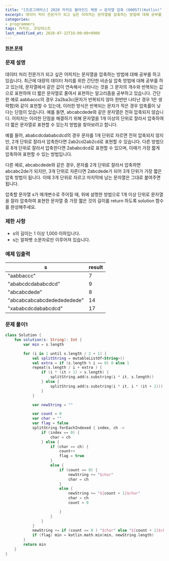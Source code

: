 ```yaml
---
title: "[프로그래머스] 2020 카카오 블라인드 채용 > 문자열 압축 (60057)(Kotlin)"
excerpt: 데이터 처리 전문가가 되고 싶은 어피치는 문자열을 압축하는 방법에 대해 공부를 하고 있습니다. 최근에 대량의 데이터 처리를 위한 간단한 비손실 압축 방법에 대해 공부를 하고 있는데, 문자열에서 같은 값이 연속해서 나타나는 것을 그 문자의 개수와 반복되는 값으로 표현하여 더 짧은 문자열로 줄여서 표현하는 알고리즘을 공부하고 있습니다.
categories:
- programmers
tags: 카카오, 코딩테스트
last_modified_at: 2020-07-22T16:00:00+0900
---
```


**[원본 문제](https://programmers.co.kr/learn/courses/30/lessons/60057)**

### 문제 설명

데이터 처리 전문가가 되고 싶은 어피치는 문자열을 압축하는 방법에 대해 공부를 하고 있습니다. 최근에 대량의 데이터 처리를 위한 간단한 비손실 압축 방법에 대해 공부를 하고 있는데, 문자열에서 같은 값이 연속해서 나타나는 것을 그 문자의 개수와 반복되는 값으로 표현하여 더 짧은 문자열로 줄여서 표현하는 알고리즘을 공부하고 있습니다.
간단한 예로 aabbaccc의 경우 2a2ba3c(문자가 반복되지 않아 한번만 나타난 경우 1은 생략함)와 같이 표현할 수 있는데, 이러한 방식은 반복되는 문자가 적은 경우 압축률이 낮다는 단점이 있습니다. 예를 들면, abcabcdede와 같은 문자열은 전혀 압축되지 않습니다. 어피치는 이러한 단점을 해결하기 위해 문자열을 1개 이상의 단위로 잘라서 압축하여 더 짧은 문자열로 표현할 수 있는지 방법을 찾아보려고 합니다.

예를 들어, ababcdcdababcdcd의 경우 문자를 1개 단위로 자르면 전혀 압축되지 않지만, 2개 단위로 잘라서 압축한다면 2ab2cd2ab2cd로 표현할 수 있습니다. 다른 방법으로 8개 단위로 잘라서 압축한다면 2ababcdcd로 표현할 수 있으며, 이때가 가장 짧게 압축하여 표현할 수 있는 방법입니다.

다른 예로, abcabcdede와 같은 경우, 문자를 2개 단위로 잘라서 압축하면 abcabc2de가 되지만, 3개 단위로 자른다면 2abcdede가 되어 3개 단위가 가장 짧은 압축 방법이 됩니다. 이때 3개 단위로 자르고 마지막에 남는 문자열은 그대로 붙여주면 됩니다.

압축할 문자열 s가 매개변수로 주어질 때, 위에 설명한 방법으로 1개 이상 단위로 문자열을 잘라 압축하여 표현한 문자열 중 가장 짧은 것의 길이를 return 하도록 solution 함수를 완성해주세요.

### 제한 사항

  * s의 길이는 1 이상 1,000 이하입니다.
  * s는 알파벳 소문자로만 이루어져 있습니다.

### 예제 입출력

|s|result|
|-|-|
|"aabbaccc"|7|
|"ababcdcdababcdcd"|9|
|"abcabcdede"|8|
|"abcabcabcabcdededededede"|14|
|"xababcdcdababcdcd"|17|

### 문제 풀이1

```kotlin
class Solution {
    fun solution(s: String): Int {
        var min = s.length

        for (i in 1 until s.length / 2 + 1) {
            val splitString = mutableListOf<String>()
            val extra = if (s.length % i == 0) 0 else 1
            repeat(s.length / i + extra ) {
                if (i * (it + 1) > s.length) {
                    splitString.add(s.substring(i * it, s.length))
                } else {
                    splitString.add(s.substring(i * it, i * (it + 1)))
                }
            }

            var newString = ""

            var count = 0
            var char = ""
            var flag = false
            splitString.forEachIndexed { index, ch ->
                if (index == 0) {
                    char = ch
                } else {
                    if (char == ch) {
                        count++
                        flag = true
                    }
                    else {
                        if (count == 0) {
                            newString += "$char"
                            char = ch
                        }
                        else {
                            newString += "${count + 1}$char"
                            char = ch
                            count = 0

                        }
                    }
                }
            }
            newString += if (count == 0 ) "$char" else "${count + 1}$char"
            if (flag) min = kotlin.math.min(min, newString.length)
        }
        return min
    }
}
```
